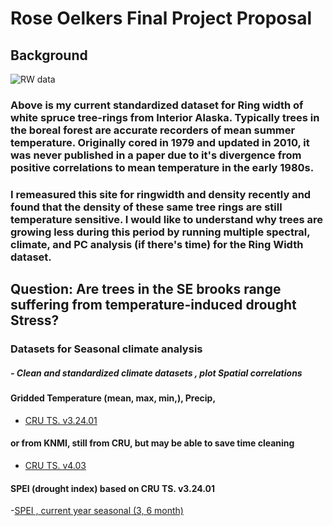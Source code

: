 # Rose Oelkers Final Project Proposal

## Background

![RW data](RW.png)

### Above is my  current standardized dataset for Ring width of white spruce tree-rings from Interior Alaska. Typically trees in the boreal forest are accurate recorders of mean summer temperature. Originally  cored in 1979 and updated in 2010, it was never published in a paper due to it's divergence from positive correlations to  mean temperature in the early 1980s. 

### I remeasured this site for ringwidth and density recently and found that the density of these same tree rings are still temperature sensitive.  I would like to understand why trees are growing less during this period by running multiple spectral, climate, and PC analysis (if there's time) for the Ring Width dataset.

## Question: Are trees in the SE brooks range suffering from temperature-induced drought Stress?


### Datasets for Seasonal climate analysis 

##### - Clean and standardized climate datasets , plot Spatial correlations

#### Gridded Temperature (mean,  max, min,),  Precip, 
- [CRU TS. v3.24.01 ](https://crudata.uea.ac.uk/cru/data/hrg/cru_ts_3.24.01/cruts.1701201703.v3.24.01/)

#### or from  KNMI, still from CRU, but may be able to save time cleaning
- [CRU TS. v4.03](https://climexp.knmi.nl/selectfield_obs2.cgi?id=someone@somewhere)

#### SPEI (drought index) based on CRU TS. v3.24.01
-[SPEI , current year seasonal (3, 6 month)](http://digital.csic.es/handle/10261/153475)
